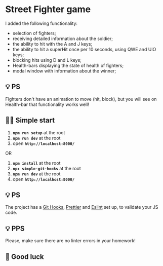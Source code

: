 # Street Fighter game
I added the following functionality:
- selection of fighters;
- receiving detailed information about the soldier;
- the ability to hit with the A and J keys;
- the ability to hit a superHit once per 10 seconds, using QWE and UIO keys;
- blocking hits using D and L keys;
- Health-bars displaying the state of health of fighters;
- modal window with information about the winner;
## 💡 PS 
Fighters don't have an animation to move (hit, block), but you will see on Health-bar that functionality works well!

## 🏃‍♂️ Simple start

1. **`npm run setup`** at the root
2. **`npm run dev`** at the root
3. open **`http://localhost:8000/`**

OR

1. **`npm install`** at the root
2. **`npx simple-git-hooks`** at the root
3. **`npm run dev`** at the root
4. open **`http://localhost:8000/`**

## 💡 PS

The project has a [Git Hooks](https://www.atlassian.com/git/tutorials/git-hooks), [Prettier](https://prettier.io/) and [Eslint](https://eslint.org/) set up, to validate your JS code.

## 💡 PPS

Please, make sure there are no linter errors in your homework!

## 🤞 Good luck
